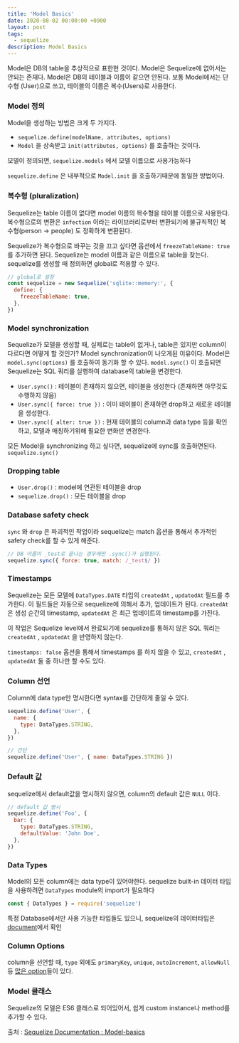 ```yaml
---
title: 'Model Basics'
date: 2020-08-02 00:00:00 +0900
layout: post
tags:
  - sequelize
description: Model Basics
---
```


Model은 DB의 table을 추상적으로 표한현 것이다. Model은 Sequelize에 없어서는 안되는 존재다. Model은 DB의 테이블과 이름이 같으면 안된다. 보통 Model에서는 단수형 (User)으로 쓰고, 테이블의 이름은 복수(Users)로 사용한다.

### Model 정의

Model을 생성하는 방법은 크게 두 가지다.

- `sequelize.define(modelName, attributes, options)`
- `Model` 을 상속받고 `init(attributes, options)` 를 호출하는 것이다.

모델이 정의되면, `sequelize.models` 에서 모델 이름으로 사용가능하다

`sequelize.define` 은 내부적으로 `Model.init` 을 호출하기때문에 동일한 방법이다.

### 복수형 (pluralization)

Sequelize는 table 이름이 없다면 model 이름의 복수형을 테이블 이름으로 사용한다. 복수형으로의 변환은 `infection` 이라는 라이브러리로부터 변환되기에 불규칙적인 복수형(person -> people) 도 정확하게 변환된다.

Sequelize가 복수형으로 바꾸는 것을 끄고 싶다면 옵션에서 `freezeTableName: true` 를 추가하면 된다. Sequelize는 model 이름과 같은 이름으로 table을 찾는다. sequelize를 생성할 때 정의하면 global로 적용할 수 있다.

```javascript
// global로 설정
const sequelize = new Sequelize('sqlite::memory:', {
  define: {
    freezeTableName: true,
  },
})
```

### Model synchronization

Sequelize가 모델을 생성할 때, 실제로는 table이 없거나, table은 있지만 column이 다르다면 어떻게 할 것인가? Model synchronization이 나오게된 이유이다. Model은 `model.sync(options)` 를 호출하여 동기화 할 수 있다. `model.sync()` 이 호출되면 Sequelize는 SQL 쿼리를 실행하여 database의 table을 변경한다.

- `User.sync()` : 테이블이 존재하지 않으면, 테이블을 생성한다 (존재하면 아무것도 수행하지 않음)
- `User.sync({ force: true })` : 이미 테이블이 존재하면 drop하고 새로운 테이블을 생성한다.
- `User.sync({ alter: true })` : 현재 테이블의 column과 data type 등을 확인하고, 모델과 매칭하기위해 필요한 변화만 변경한다.

모든 Model을 synchronizing 하고 싶다면, sequelize에 sync를 호출하면된다. `sequelize.sync()`

### Dropping table

- `User.drop()` : model에 연관된 테이블을 drop
- `sequelize.drop()` : 모든 테이블을 drop

### Database safety check

`sync` 와 `drop` 은 파괴적인 작업이라 sequelize는 match 옵션을 통해서 추가적인 safety check를 할 수 있게 해준다.

```javascript
// DB 이름이 _test로 끝나는 경우에만 .sync()가 실행된다.
sequelize.sync({ force: true, match: /_test$/ })
```

### Timestamps

Sequelize는 모든 모델에 `DataTypes.DATE` 타입의 `createdAt` , `updatedAt` 필드를 추가한다. 이 필드들은 자동으로 sequelize에 의해서 추가, 업데이트가 된다. `createdAt` 은 생성 순간의 timestamp, `updatedAt` 은 최근 업데이트의 timestamp를 가진다.

이 작업은 Sequelize level에서 완료되기에 sequelize를 통하지 않은 SQL 쿼리는 `createdAt` , `updatedAt` 을 반영하지 않는다.

`timestamps: false` 옵션을 통해서 timestamps 를 하지 않을 수 있고, `createdAt` , `updatedAt` 둘 중 하나만 할 수도 있다.

### Column 선언

Column에 data type만 명시한다면 syntax를 간단하게 줄일 수 있다.

```javascript
sequelize.define('User', {
  name: {
    type: DataTypes.STRING,
  },
})

// 간단
sequelize.define('User', { name: DataTypes.STRING })
```

### Default 값

sequelize에서 default값을 명시하지 않으면, column의 default 값은 `NULL` 이다.

```javascript
// default 값 명시
sequelize.define('Foo', {
  bar: {
    type: DataTypes.STRING,
    defaultValue: 'John Doe',
  },
})
```

### Data Types

Model의 모든 column에는 data type이 있어야한다. sequelize built-in 데이터 타입을 사용하려면 `DataTypes` module의 import가 필요하다

```javascript
const { DataTypes } = require('sequelize')
```

특정 Database에서만 사용 가능한 타입들도 있으니, sequelize의 데이터타입은 [document](https://sequelize.org/master/manual/model-basics.html#data-types)에서 확인

### Column Options

column을 선언할 때, `type` 외에도 `primaryKey`, `unique`, `autoIncrement`, `allowNull` 등 [많은 option](https://sequelize.org/master/manual/model-basics.html#column-options)들이 있다.

### Model 클래스

Sequelize의 모델은 ES6 클래스로 되어있어서, 쉽게 custom instance나 method를 추가할 수 있다.

출처 : [Sequelize Documentation : Model-basics](https://sequelize.org/master/manual/model-basics.html)
